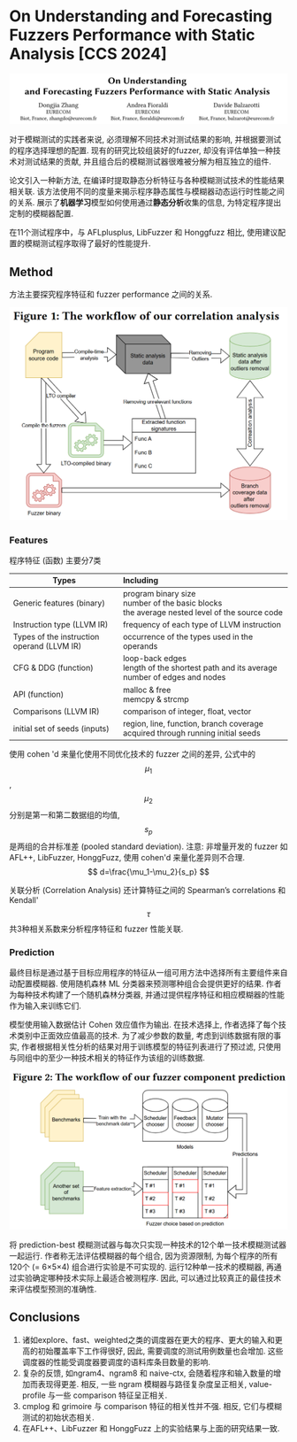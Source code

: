 # On Understanding and Forecasting Fuzzers Performance with Static Analysis [CCS 2024]

![image-20250127222112881](assets/image-20250127222112881.png)



对于模糊测试的实践者来说, 必须理解不同技术对测试结果的影响, 并根据要测试的程序选择理想的配置. 现有的研究比较组装好的fuzzer, 却没有评估单独一种技术对测试结果的贡献, 并且组合后的模糊测试器很难被分解为相互独立的组件.

论文引入一种新方法, 在编译时提取静态分析特征与各种模糊测试技术的性能结果相关联. 该方法使用不同的度量来揭示程序静态属性与模糊器动态运行时性能之间的关系. 展示了**机器学习**模型如何使用通过**静态分析**收集的信息, 为特定程序提出定制的模糊器配置.

在11个测试程序中，与 AFLplusplus, LibFuzzer 和 Honggfuzz 相比, 使用建议配置的模糊测试程序取得了最好的性能提升.



## Method

方法主要探究程序特征和 fuzzer performance 之间的关系. 

<img src="assets/image-20250305163147207.png" alt="image-20250305163147207" style="zoom:50%;" />

### Features

程序特征 (函数) 主要分7类

| Types                                      | Including                                                    |
| ------------------------------------------ | :----------------------------------------------------------- |
| Generic features (binary)                  | program binary size<br />number of the basic blocks<br />the average nested level of the source code |
| Instruction type (LLVM IR)                 | frequency of each type of LLVM instruction                   |
| Types of the instruction operand (LLVM IR) | occurrence of the types used in the operands                 |
| CFG & DDG (function)                       | loop-back edges<br />length of the shortest path and its average<br />number of edges and nodes |
| API (function)                             | malloc & free<br />memcpy & strcmp                           |
| Comparisons (LLVM IR)                      | comparison of integer, float, vector                         |
| initial set of seeds (inputs)              | region, line, function, branch coverage acquired through running initial seeds |



使用 cohen 'd 来量化使用不同优化技术的 fuzzer 之间的差异, 公式中的 $$\mu_1$$, $$\mu_2$$ 分别是第一和第二数据组的均值, $$s_p$$ 是两组的合并标准差 (pooled standard deviation). 注意: 非增量开发的 fuzzer 如 AFL++, LibFuzzer, HonggFuzz, 使用 cohen'd 来量化差异则不合理.
$$
d=\frac{\mu_1-\mu_2}{s_p}
$$


关联分析 (Correlation Analysis) 还计算特征之间的 Spearman’s correlations 和 Kendall' $$\tau$$ 共3种相关系数来分析程序特征和 fuzzer 性能关联.



### Prediction

最终目标是通过基于目标应用程序的特征从一组可用方法中选择所有主要组件来自动配置模糊器. 使用随机森林 ML 分类器来预测哪种组合会提供更好的结果. 作者为每种技术构建了一个随机森林分类器, 并通过提供程序特征和相应模糊器的性能作为输入来训练它们. 

模型使用输入数据估计 Cohen 效应值作为输出. 在技术选择上, 作者选择了每个技术类别中正面效应值最高的技术. 为了减少参数的数量, 考虑到训练数据有限的事实, 作者根据相关性分析的结果对用于训练模型的特征列表进行了预过滤, 只使用与同组中的至少一种技术相关的特征作为该组的训练数据.

<img src="assets/image-20250305174319670.png" alt="image-20250305174319670" style="zoom:50%;" />

将 prediction-best 模糊测试器与每次只实现一种技术的12个单一技术模糊测试器一起运行. 作者称无法评估模糊器的每个组合, 因为资源限制, 为每个程序的所有120个 (= 6×5×4) 组合进行实验是不可实现的. 运行12种单一技术的模糊器, 再通过实验确定哪种技术实际上最适合被测程序. 因此, 可以通过比较真正的最佳技术来评估模型预测的准确性.



## Conclusions

1. 诸如explore、fast、weighted之类的调度器在更大的程序、更大的输入和更高的初始覆盖率下工作得很好, 因此, 需要调度的测试用例数量也会增加. 这些调度器的性能受调度器要调度的语料库条目数量的影响. 
2. 复杂的反馈, 如ngram4、ngram8 和 naive-ctx, 会随着程序和输入数量的增加而表现得更差. 相反, 一些 ngram 模糊器与路径复杂度呈正相关, value-profile 与一些 comparison 特征呈正相关.
3. cmplog 和 grimoire 与 comparison 特征的相关性并不强. 相反, 它们与模糊测试的初始状态相关.
4. 在AFL++、LibFuzzer 和 HonggFuzz 上的实验结果与上面的研究结果一致.

